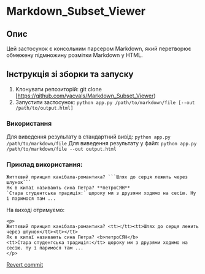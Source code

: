 # Markdown_Subset_Viewer

## Опис
Цей застосунок є консольним парсером Markdown, який перетворює обмежену підмножину розмітки Markdown у HTML.

## Інструкція зі зборки та запуску
1. Клонувати репозиторій:
   git clone [https://github.com/yacvals/Markdown_Subset_Viewer)
2. Запустити застосунок: 
   `python app.py /path/to/markdown/file [--out /path/to/output.html]`
### Використання
Для виведення результату в стандартний вивід:
`python app.py /path/to/markdown/file`
Для виведення результату у файл:
`python app.py /path/to/markdown/file --out output.html`

### Приклад використання:
```
Життєвий принцип канібала-романтика? ```Шлях до серця лежить через шлунок```
Як в китаї називають сина Петра? **петроСЯН**
`Стара студентська традиція:` щороку ми з друзями ходимо на сесію. Ну і паримося там ...
```
На виході отримуємо:
```
<p>
Життєвий принцип канібала-романтика? <tt></tt><tt>Шлях до серця лежить через шлунок</tt><tt></tt>
Як в китаї називають сина Петра? <b>петроСЯН</b>
<tt>Стара студентська традиція:</tt> щороку ми з друзями ходимо на сесію. Ну і паримося там ...
</p>
```
[Revert commit](https://github.com/yacvals/Markdown_Subset_Viewer/commit/9c1deb34367cb402dc4107b28d0cef141d6bd084)
